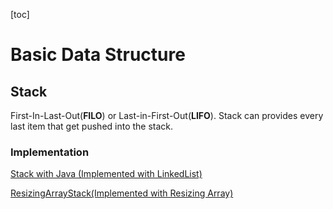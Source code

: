 [toc]

# Basic Data Structure

## Stack

First-In-Last-Out(**FILO**) or Last-in-First-Out(**LIFO**). Stack can provides every last item that get pushed into the stack.

### Implementation

[Stack with Java (Implemented with LinkedList)](.CodeImplementations/LinkedListStack.java)

[ResizingArrayStack(Implemented with Resizing Array)](.CodeImplementations/ResizingArrayStack.java)

